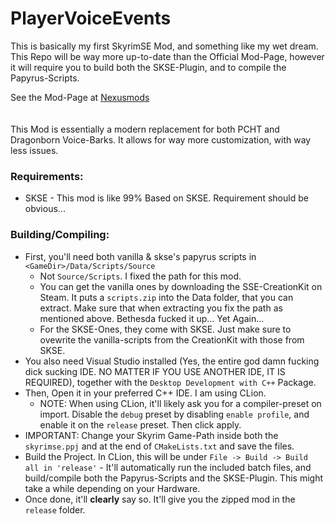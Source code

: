 # PlayerVoiceEvents

This is basically my first SkyrimSE Mod, and something like my wet dream.
This Repo will be way more up-to-date than the Official Mod-Page, however it will require you to build both the
SKSE-Plugin, and to compile the Papyrus-Scripts.

See the Mod-Page at [Nexusmods](https://www.nexusmods.com/skyrimspecialedition/mods/143616)
<br>
<br>
<br>
This Mod is essentially a modern replacement for both PCHT and Dragonborn Voice-Barks. It allows for way more
customization, with way less issues.

### Requirements:

- SKSE - This mod is like 99% Based on SKSE. Requirement should be obvious...

### Building/Compiling:

- First, you'll need both vanilla & skse's papyrus scripts in ``<GameDir>/Data/Scripts/Source``
    - Not ``Source/Scripts``. I fixed the path for this mod.
    - You can get the vanilla ones by downloading the SSE-CreationKit on Steam. It puts a ``scripts.zip`` into the Data folder,
      that you can extract. Make sure that when extracting you fix the path as mentioned above. Bethesda fucked it up...
      Yet Again...
    - For the SKSE-Ones, they come with SKSE. Just make sure to ovewrite the vanilla-scripts from the CreationKit with those from SKSE.
- You also need Visual Studio installed (Yes, the entire god damn fucking dick sucking IDE. NO MATTER IF YOU USE ANOTHER
  IDE, IT IS REQUIRED), together with the ``Desktop Development with C++`` Package.
- Then, Open it in your preferred C++ IDE. I am using CLion.
    - NOTE: When using CLion, it'll likely ask you for a compiler-preset on import. Disable the ``debug`` preset by
      disabling ``enable profile``, and enable it on the ``release`` preset. Then click apply.
- IMPORTANT: Change your Skyrim Game-Path inside both the ``skyrimse.ppj`` and at the end of ``CMakeLists.txt`` and save the files.
- Build the Project. In CLion, this will be under ``File -> Build -> Build all in 'release'`` - It'll automatically run
  the included batch files, and build/compile both the Papyrus-Scripts and the SKSE-Plugin. This might take a while
  depending on your Hardware.
- Once done, it'll **clearly** say so. It'll give you the zipped mod in the ``release`` folder.
